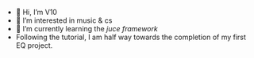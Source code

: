 - 👋 Hi, I’m V10
- 👀 I’m interested in music & cs
- 🌱 I’m currently learning the *juce framework*
- Following the tutorial, I am half way towards the completion of my first EQ project.

<!---
V10World/V10World is a ✨ special ✨ repository because its `README.md` (this file) appears on your GitHub profile.
You can click the Preview link to take a look at your changes.
--->
